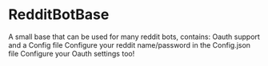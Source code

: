 # RedditBotBase
A small base that can be used for many reddit bots, contains: Oauth support and a Config file
Configure your reddit name/password in the Config.json file
Configure your Oauth settings too!